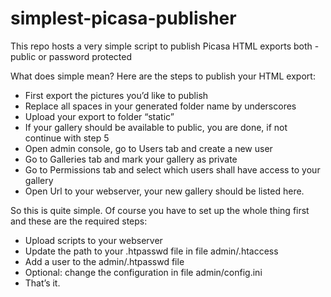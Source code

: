 simplest-picasa-publisher
=========================

This repo hosts a very simple script to publish Picasa HTML exports both - public or password protected

What does simple mean? Here are the steps to publish your HTML export:
* First export the pictures you’d like to publish
* Replace all spaces in your generated folder name by underscores
* Upload your export to folder “static”
* If your gallery should be available to public, you are done, if not continue with step 5
* Open admin console, go to Users tab and create a new user
* Go to Galleries tab and mark your gallery as private
* Go to Permissions tab and select which users shall have access to your gallery
* Open Url to your webserver, your new gallery should be listed here.

So this is quite simple. Of course you have to set up the whole thing first and these are the required steps:
* Upload scripts to your webserver
* Update the path to your .htpasswd file in file admin/.htaccess
* Add a user to the admin/.htpasswd file
* Optional: change the configuration in file admin/config.ini
* That’s it.

